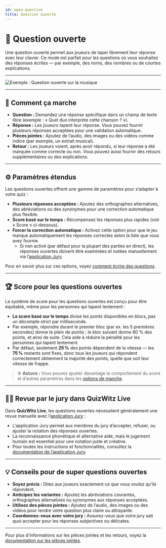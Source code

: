 ```yaml
---
id: open-question
title: Question ouverte
---
```


# 💬 Question ouverte

Une question ouverte permet aux joueurs de taper librement leur réponse avec leur clavier. Ce mode est parfait pour les questions où vous souhaitez des réponses écrites — par exemple, des noms, des nombres ou de courtes explications.

---

![Exemple : Question ouverte sur la musique](/images/question-modes/open-question/open-question.png)

---

## 📝 Comment ça marche

- **Question :** Demandez une réponse spécifique dans un champ de texte libre (exemple : « Quel duo interprète cette chanson ? »).
- **Réponse :** Les joueurs tapent leur réponse. Vous pouvez fournir plusieurs réponses acceptées pour une validation automatique.
- **Pièces jointes :** Ajoutez de l’audio, des images ou des vidéos comme indice (par exemple, un extrait musical).
- **Retour :** Les joueurs voient, après avoir répondu, si leur réponse a été marquée comme correcte ou non. Vous pouvez aussi fournir des retours supplémentaires ou des explications.

---

## ⚙️ Paramètres étendus

Les questions ouvertes offrent une gamme de paramètres pour s’adapter à votre quiz :

- **Plusieurs réponses acceptées :** Ajoutez des orthographes alternatives, des abréviations ou des synonymes pour une correction automatique plus flexible.
- **Score basé sur le temps :** Récompensez les réponses plus rapides (voir « Score » ci-dessous).
- **Forcer la correction automatique :** Activez cette option pour que le jeu marque automatiquement les réponses correctes selon la liste que vous avez fournie.
    - Si non activé (par défaut pour la plupart des parties en direct), les réponses ouvertes doivent être examinées et notées manuellement via l’[application Jury](../quizmaster/004-jury-app.md).

Pour en savoir plus sur ces options, voyez [comment écrire des questions](../editor/005-writing-questions.md).

---

## 🏆 Score pour les questions ouvertes

Le système de score pour les questions ouvertes est conçu pour être équitable, même pour les personnes qui tapent lentement :

- **Le score basé sur le temps** divise les points disponibles en blocs, pas un décompte strict par milliseconde.
- Par exemple, répondre durant le premier bloc (par ex. les 5 premières secondes) donne le plein de points ; le bloc suivant donne 80 % des points, et ainsi de suite. Cela aide à réduire la pénalité pour les personnes qui tapent lentement.
- Par défaut, seulement **25 %** des points dépendent de la vitesse — les **75 %** restants sont fixes, donc tous les joueurs qui répondent correctement obtiennent la majorité des points, quelle que soit leur vitesse de frappe.

> ⚙️ **Astuce :** Vous pouvez ajuster davantage le comportement du score et d’autres paramètres dans les [options de manche](../editor/008-round-options.md).

---

## 🧑‍⚖️ Revue par le jury dans QuizWitz Live

Dans **QuizWitz Live**, les questions ouvertes nécessitent généralement une revue manuelle avec l’[application Jury](../quizmaster/004-jury-app.md) :

- L’application Jury permet aux membres du jury d’accepter, refuser, ou ajuster la notation des réponses ouvertes.
- La reconnaissance phonétique et alternative aide, mais le jugement humain est essentiel pour une notation juste et créative.
- Pour toutes les instructions et fonctionnalités, consultez la [documentation de l’application Jury](../quizmaster/004-jury-app.md).

---

## 💡 Conseils pour de super questions ouvertes

- **Soyez précis :** Dites aux joueurs exactement ce que vous voulez qu’ils répondent.
- **Anticipez les variantes :** Ajoutez les abréviations courantes, orthographes alternatives ou synonymes aux réponses acceptées.
- **Utilisez des pièces jointes :** Ajoutez de l’audio, des images ou des vidéos pour rendre votre question plus claire ou attrayante.
- **Coordonnez-vous avec votre jury :** Assurez-vous que votre jury sait quoi accepter pour les réponses subjectives ou délicates.

---

Pour plus d’informations sur les pièces jointes et les retours, voyez la [documentation sur les pièces jointes](../editor/006-attachments.md).
